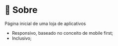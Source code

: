 <h1>🔖 Sobre</h1>
<p>Página inicial de uma loja de aplicativos</p>
  <ul>
    <li>Responsivo, baseado no conceito de mobile first;</li>
    <li>Inclusivo;</li>
  </ul>
